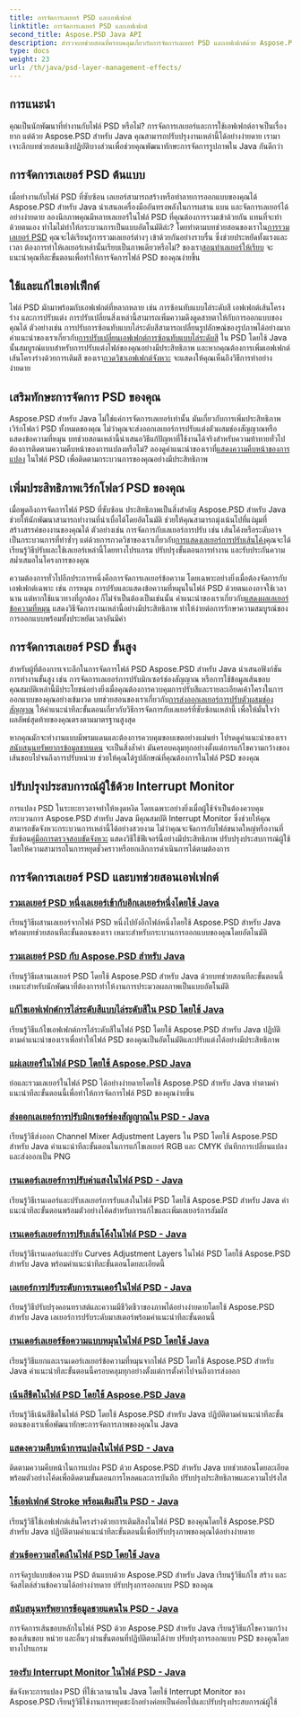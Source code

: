 ```yaml
---
title: การจัดการเลเยอร์ PSD และเอฟเฟกต์
linktitle: การจัดการเลเยอร์ PSD และเอฟเฟกต์
second_title: Aspose.PSD Java API
description: สำรวจบทช่วยสอนที่ครอบคลุมเกี่ยวกับการจัดการเลเยอร์ PSD และเอฟเฟกต์ด้วย Aspose.PSD สำหรับ Java เรียนรู้การผสาน แบน และปรับแต่งเลเยอร์ PSD ได้อย่างง่ายดาย
type: docs
weight: 23
url: /th/java/psd-layer-management-effects/
---
```

## การแนะนำ

คุณเป็นนักพัฒนาที่ทำงานกับไฟล์ PSD หรือไม่? การจัดการเลเยอร์และการใช้เอฟเฟกต์อาจเป็นเรื่องยาก แต่ด้วย Aspose.PSD สำหรับ Java คุณสามารถปรับปรุงงานเหล่านี้ได้อย่างง่ายดาย เรามาเจาะลึกบทช่วยสอนเชิงปฏิบัติบางส่วนเพื่อช่วยคุณพัฒนาทักษะการจัดการรูปภาพใน Java กันดีกว่า

## การจัดการเลเยอร์ PSD ต้นแบบ

 เมื่อทำงานกับไฟล์ PSD ที่ซับซ้อน เลเยอร์สามารถสร้างหรือทำลายการออกแบบของคุณได้ Aspose.PSD สำหรับ Java นำเสนอเครื่องมืออันทรงพลังในการผสาน แบน และจัดการเลเยอร์ได้อย่างง่ายดาย ลองนึกภาพคุณมีหลายเลเยอร์ในไฟล์ PSD ที่คุณต้องการรวมเข้าด้วยกัน แทนที่จะทำด้วยตนเอง ทำไมไม่ทำให้กระบวนการเป็นแบบอัตโนมัติล่ะ? โดยทำตามบทช่วยสอนของเราใน[การรวมเลเยอร์ PSD](./merge-psd-layers/) คุณจะได้เรียนรู้การรวมเลเยอร์ต่างๆ เข้าด้วยกันอย่างราบรื่น ซึ่งช่วยประหยัดทั้งแรงและเวลา ต้องการทำให้เลเยอร์เหล่านั้นเรียบเป็นภาพเดียวหรือไม่? ของเรา[สอนทำเลเยอร์ให้เรียบ](./flatten-layers-psd-files/) จะแนะนำคุณทีละขั้นตอนเพื่อทำให้การจัดการไฟล์ PSD ของคุณง่ายขึ้น

## ใช้และแก้ไขเอฟเฟ็กต์

ไฟล์ PSD มักมาพร้อมกับเอฟเฟกต์ที่หลากหลาย เช่น การซ้อนทับแบบไล่ระดับสี เอฟเฟกต์เส้นโครงร่าง และการปรับแต่ง การปรับเปลี่ยนสิ่งเหล่านี้สามารถเพิ่มความดึงดูดสายตาให้กับการออกแบบของคุณได้ ตัวอย่างเช่น การปรับการซ้อนทับแบบไล่ระดับสีสามารถเปลี่ยนรูปลักษณ์ของรูปภาพได้อย่างมาก คำแนะนำของเราเกี่ยวกับ[การปรับเปลี่ยนเอฟเฟกต์การซ้อนทับแบบไล่ระดับสี](./modify-gradient-overlay-effect-psd/) ใน PSD โดยใช้ Java นั้นสมบูรณ์แบบสำหรับการปรับแต่งไฟล์ของคุณอย่างมีประสิทธิภาพ และหากคุณต้องการเพิ่มเอฟเฟกต์เส้นโครงร่างด้วยการเติมสี ของเรา[กวดวิชาเอฟเฟกต์จังหวะ](./apply-stroke-effect-color-fill-psd/) จะแสดงให้คุณเห็นถึงวิธีการทำอย่างง่ายดาย

## เสริมทักษะการจัดการ PSD ของคุณ

 Aspose.PSD สำหรับ Java ไม่ใช่แค่การจัดการเลเยอร์เท่านั้น มันเกี่ยวกับการเพิ่มประสิทธิภาพเวิร์กโฟลว์ PSD ทั้งหมดของคุณ ไม่ว่าคุณจะส่งออกเลเยอร์การปรับแต่งตัวผสมช่องสัญญาณหรือแสดงข้อความที่หมุน บทช่วยสอนเหล่านี้นำเสนอวิธีแก้ปัญหาที่ใช้งานได้จริงสำหรับความท้าทายทั่วไป ต้องการติดตามความคืบหน้าของการแปลงหรือไม่? ลองดูคำแนะนำของเราที่[แสดงความคืบหน้าของการแปลง](./show-conversion-progress-psd-files/) ในไฟล์ PSD เพื่อติดตามกระบวนการของคุณอย่างมีประสิทธิภาพ

## เพิ่มประสิทธิภาพเวิร์กโฟลว์ PSD ของคุณ

 เมื่อพูดถึงการจัดการไฟล์ PSD ที่ซับซ้อน ประสิทธิภาพเป็นสิ่งสำคัญ Aspose.PSD สำหรับ Java ช่วยให้นักพัฒนาสามารถทำงานที่น่าเบื่อได้โดยอัตโนมัติ ช่วยให้คุณสามารถมุ่งเน้นไปที่แง่มุมที่สร้างสรรค์ของงานของคุณได้ ตัวอย่างเช่น การจัดการกับเลเยอร์การปรับ เช่น เส้นโค้งหรือระดับอาจเป็นกระบวนการที่ทำซ้ำๆ แต่ด้วยการกวดวิชาของเราเกี่ยวกับ[การแสดงเลเยอร์การปรับเส้นโค้ง](./render-curves-adjustment-layer-psd/)คุณจะได้เรียนรู้วิธีปรับและใช้เลเยอร์เหล่านี้โดยทางโปรแกรม ปรับปรุงขั้นตอนการทำงาน และรับประกันความสม่ำเสมอในโครงการของคุณ

 ความต้องการทั่วไปอีกประการหนึ่งคือการจัดการเลเยอร์ข้อความ โดยเฉพาะอย่างยิ่งเมื่อต้องจัดการกับเอฟเฟกต์เฉพาะ เช่น การหมุน การปรับและแสดงข้อความที่หมุนในไฟล์ PSD ด้วยตนเองอาจใช้เวลานาน แต่หากใช้แนวทางที่ถูกต้อง ก็ไม่จำเป็นต้องเป็นเช่นนั้น คำแนะนำของเราเกี่ยวกับ[แสดงผลเลเยอร์ข้อความที่หมุน](./render-rotated-text-layer-psd/) แสดงวิธีจัดการงานเหล่านี้อย่างมีประสิทธิภาพ ทำให้ง่ายต่อการรักษาความสมบูรณ์ของการออกแบบพร้อมทั้งประหยัดเวลาอันมีค่า

## การจัดการเลเยอร์ PSD ขั้นสูง

 สำหรับผู้ที่ต้องการเจาะลึกในการจัดการไฟล์ PSD Aspose.PSD สำหรับ Java นำเสนอฟังก์ชันการทำงานขั้นสูง เช่น การจัดการเลเยอร์การปรับมิกเซอร์ช่องสัญญาณ หรือการใช้ข้อมูลเส้นขอบ คุณสมบัติเหล่านี้มีประโยชน์อย่างยิ่งเมื่อคุณต้องการควบคุมการปรับสีและรายละเอียดเค้าโครงในการออกแบบของคุณอย่างเข้มงวด บทช่วยสอนของเราเกี่ยวกับ[การส่งออกเลเยอร์การปรับตัวผสมช่องสัญญาณ](./export-channel-mixer-adjustment-layer-psd/) ให้คำแนะนำทีละขั้นตอนเกี่ยวกับวิธีการจัดการกับเลเยอร์ที่ซับซ้อนเหล่านี้ เพื่อให้มั่นใจว่าผลลัพธ์สุดท้ายของคุณตรงตามมาตรฐานสูงสุด

 หากคุณมักจะทำงานแบบมีพรมแดนและต้องการควบคุมขอบเขตอย่างแม่นยำ โปรดดูคำแนะนำของเรา[สนับสนุนทรัพยากรข้อมูลชายแดน](./support-border-information-resource-psd/) จะเป็นสิ่งล้ำค่า มันครอบคลุมทุกอย่างตั้งแต่การแก้ไขความกว้างของเส้นขอบไปจนถึงการปรับหน่วย ช่วยให้คุณได้รูปลักษณ์ที่คุณต้องการในไฟล์ PSD ของคุณ

## ปรับปรุงประสบการณ์ผู้ใช้ด้วย Interrupt Monitor

การแปลง PSD ในระยะยาวอาจทำให้หงุดหงิด โดยเฉพาะอย่างยิ่งเมื่อผู้ใช้จำเป็นต้องควบคุมกระบวนการ Aspose.PSD สำหรับ Java มีคุณสมบัติ Interrupt Monitor ซึ่งช่วยให้คุณสามารถขัดจังหวะกระบวนการเหล่านี้ได้อย่างสวยงาม ไม่ว่าคุณจะจัดการกับไฟล์ขนาดใหญ่หรืองานที่ซับซ้อน[คู่มือการตรวจสอบขัดจังหวะ](./support-interrupt-monitor-psd-files/) แสดงวิธีใช้ฟีเจอร์นี้อย่างมีประสิทธิภาพ ปรับปรุงประสบการณ์ผู้ใช้โดยให้ความสามารถในการหยุดชั่วคราวหรือยกเลิกการดำเนินการได้ตามต้องการ

## การจัดการเลเยอร์ PSD และบทช่วยสอนเอฟเฟกต์
### [รวมเลเยอร์ PSD หนึ่งเลเยอร์เข้ากับอีกเลเยอร์หนึ่งโดยใช้ Java](./merge-one-psd-layer-to-another/)
เรียนรู้วิธีผสานเลเยอร์จากไฟล์ PSD หนึ่งไปยังอีกไฟล์หนึ่งโดยใช้ Aspose.PSD สำหรับ Java พร้อมบทช่วยสอนทีละขั้นตอนของเรา เหมาะสำหรับกระบวนการออกแบบของคุณโดยอัตโนมัติ
### [รวมเลเยอร์ PSD กับ Aspose.PSD สำหรับ Java](./merge-psd-layers/)
เรียนรู้วิธีผสานเลเยอร์ PSD โดยใช้ Aspose.PSD สำหรับ Java ด้วยบทช่วยสอนทีละขั้นตอนนี้ เหมาะสำหรับนักพัฒนาที่ต้องการทำให้งานการประมวลผลภาพเป็นแบบอัตโนมัติ
### [แก้ไขเอฟเฟกต์การไล่ระดับสีแบบไล่ระดับสีใน PSD โดยใช้ Java](./modify-gradient-overlay-effect-psd/)
เรียนรู้วิธีแก้ไขเอฟเฟกต์การไล่ระดับสีในไฟล์ PSD โดยใช้ Aspose.PSD สำหรับ Java ปฏิบัติตามคำแนะนำของเราเพื่อทำให้ไฟล์ PSD ของคุณเป็นอัตโนมัติและปรับแต่งได้อย่างมีประสิทธิภาพ
### [แผ่เลเยอร์ในไฟล์ PSD โดยใช้ Aspose.PSD Java](./flatten-layers-psd-files/)
ย่อและรวมเลเยอร์ในไฟล์ PSD ได้อย่างง่ายดายโดยใช้ Aspose.PSD สำหรับ Java ทำตามคำแนะนำทีละขั้นตอนนี้เพื่อทำให้การจัดการไฟล์ PSD ของคุณง่ายขึ้น
### [ส่งออกเลเยอร์การปรับมิกเซอร์ช่องสัญญาณใน PSD - Java](./export-channel-mixer-adjustment-layer-psd/)
เรียนรู้วิธีส่งออก Channel Mixer Adjustment Layers ใน PSD โดยใช้ Aspose.PSD สำหรับ Java คำแนะนำทีละขั้นตอนในการแก้ไขเลเยอร์ RGB และ CMYK บันทึกการเปลี่ยนแปลง และส่งออกเป็น PNG
### [เรนเดอร์เลเยอร์การปรับค่าแสงในไฟล์ PSD - Java](./render-exposure-adjustment-layer-psd/)
เรียนรู้วิธีเรนเดอร์และปรับเลเยอร์การรับแสงในไฟล์ PSD โดยใช้ Aspose.PSD สำหรับ Java คำแนะนำทีละขั้นตอนพร้อมตัวอย่างโค้ดสำหรับการแก้ไขและเพิ่มเลเยอร์การสัมผัส
### [เรนเดอร์เลเยอร์การปรับเส้นโค้งในไฟล์ PSD - Java](./render-curves-adjustment-layer-psd/)
เรียนรู้วิธีเรนเดอร์และปรับ Curves Adjustment Layers ในไฟล์ PSD โดยใช้ Aspose.PSD สำหรับ Java พร้อมคำแนะนำทีละขั้นตอนโดยละเอียดนี้
### [เลเยอร์การปรับระดับการเรนเดอร์ในไฟล์ PSD - Java](./render-level-adjustment-layer-psd/)
เรียนรู้วิธีปรับปรุงคอนทราสต์และความมีชีวิตชีวาของภาพได้อย่างง่ายดายโดยใช้ Aspose.PSD สำหรับ Java เลเยอร์การปรับระดับมาสเตอร์พร้อมคำแนะนำทีละขั้นตอนนี้
### [เรนเดอร์เลเยอร์ข้อความแบบหมุนในไฟล์ PSD โดยใช้ Java](./render-rotated-text-layer-psd/)
เรียนรู้วิธีแยกและเรนเดอร์เลเยอร์ข้อความที่หมุนจากไฟล์ PSD โดยใช้ Aspose.PSD สำหรับ Java คำแนะนำทีละขั้นตอนนี้ครอบคลุมทุกอย่างตั้งแต่การตั้งค่าไปจนถึงการส่งออก
### [เน้นสีชีตในไฟล์ PSD โดยใช้ Aspose.PSD Java](./highlight-sheet-color-psd-files/)
เรียนรู้วิธีเน้นสีชีตในไฟล์ PSD โดยใช้ Aspose.PSD สำหรับ Java ปฏิบัติตามคำแนะนำทีละขั้นตอนของเราเพื่อพัฒนาทักษะการจัดการภาพของคุณใน Java
### [แสดงความคืบหน้าการแปลงในไฟล์ PSD - Java](./show-conversion-progress-psd-files/)
ติดตามความคืบหน้าในการแปลง PSD ด้วย Aspose.PSD สำหรับ Java บทช่วยสอนโดยละเอียดพร้อมตัวอย่างโค้ดเพื่อติดตามขั้นตอนการโหลดและการบันทึก ปรับปรุงประสิทธิภาพและความโปร่งใส
### [ใช้เอฟเฟกต์ Stroke พร้อมเติมสีใน PSD - Java](./apply-stroke-effect-color-fill-psd/)
เรียนรู้วิธีใช้เอฟเฟกต์เส้นโครงร่างด้วยการเติมสีลงในไฟล์ PSD ของคุณโดยใช้ Aspose.PSD สำหรับ Java ปฏิบัติตามคำแนะนำทีละขั้นตอนนี้เพื่อปรับปรุงภาพของคุณได้อย่างง่ายดาย
### [ส่วนข้อความสไตล์ในไฟล์ PSD โดยใช้ Java](./style-text-portions-psd-files/)
การจัดรูปแบบข้อความ PSD ต้นแบบด้วย Aspose.PSD สำหรับ Java เรียนรู้วิธีแก้ไข สร้าง และจัดสไตล์ส่วนข้อความได้อย่างง่ายดาย ปรับปรุงการออกแบบ PSD ของคุณ
### [สนับสนุนทรัพยากรข้อมูลชายแดนใน PSD - Java](./support-border-information-resource-psd/)
การจัดการเส้นขอบหลักในไฟล์ PSD ด้วย Aspose.PSD สำหรับ Java เรียนรู้วิธีแก้ไขความกว้างของเส้นขอบ หน่วย และอื่นๆ ผ่านขั้นตอนที่ปฏิบัติตามได้ง่าย ปรับปรุงการออกแบบ PSD ของคุณโดยทางโปรแกรม
### [รองรับ Interrupt Monitor ในไฟล์ PSD - Java](./support-interrupt-monitor-psd-files/)
ขัดจังหวะการแปลง PSD ที่ใช้เวลานานใน Java โดยใช้ Interrupt Monitor ของ Aspose.PSD เรียนรู้วิธีใช้งานการหยุดชะงักอย่างค่อยเป็นค่อยไปและปรับปรุงประสบการณ์ผู้ใช้